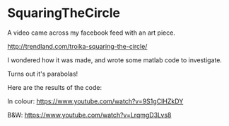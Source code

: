 # SquaringTheCircle

A video came across my facebook feed with an art piece. 

http://trendland.com/troika-squaring-the-circle/

I wondered how it was made, and wrote some matlab code to investigate. 

Turns out it's parabolas!

Here are the results of the code:

In colour:
https://www.youtube.com/watch?v=9S1gCIHZkDY

B&W:
https://www.youtube.com/watch?v=LrqmgD3Lvs8

